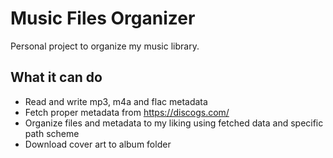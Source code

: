 # Music Files Organizer

Personal project to organize my music library.

## What it can do

- Read and write mp3, m4a and flac metadata
- Fetch proper metadata from https://discogs.com/
- Organize files and metadata to my liking using fetched data and specific path scheme
- Download cover art to album folder
